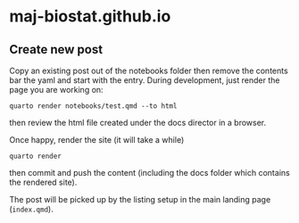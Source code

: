 # maj-biostat.github.io

## Create new post

Copy an existing post out of the notebooks folder then remove the contents bar the yaml and start with the entry.
During development, just render the page you are working on:

```
quarto render notebooks/test.qmd --to html
```

then review the html file created under the docs director in a browser.

Once happy, render the site (it will take a while)

```
quarto render
```

then commit and push the content (including the docs folder which contains the rendered site).

The post will be picked up by the listing setup in the main landing page (`index.qmd`).


